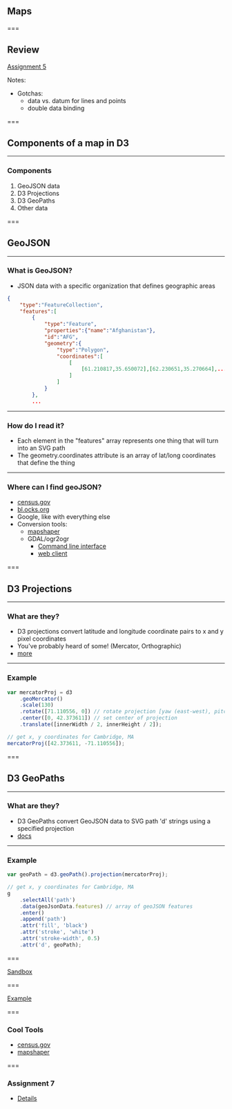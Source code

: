 ## Maps

===

## Review

[Assignment 5](https://github.com/mathematica-mpr/design-d3-training/blob/development/d3-series/materials/Week%205/Assignment/Assignment%205.md)

Notes:

* Gotchas:
    * data vs. datum for lines and points
    * double data binding


===

## Components of a map in D3

---

### Components

1. GeoJSON data
2. D3 Projections
3. D3 GeoPaths
4. Other data

===

## GeoJSON

---

### What is GeoJSON?

* JSON data with a specific organization that defines geographic areas

```json
{
    "type":"FeatureCollection",
    "features":[
        {
            "type":"Feature",
            "properties":{"name":"Afghanistan"},
            "id":"AFG",
            "geometry":{
                "type":"Polygon",
                "coordinates":[
                    [
                        [61.210817,35.650072],[62.230651,35.270664],...
                    ]
                ]
            }
        },
        ...
```

---

### How do I read it?

* Each element in the "features" array represents one thing that will turn into an SVG path
* The geometry.coordinates attribute is an array of lat/long coordinates that define the thing

---

### Where can I find geoJSON?

* [census.gov](https://www.census.gov/geo/maps-data/data/tiger-line.html)
* [bl.ocks.org](https://bl.ocks.org/)
* Google, like with everything else
* Conversion tools:
    * [mapshaper](http://mapshaper.org)
    * GDAL/ogr2ogr
        * [Command line interface](http://www.gdal.org/ogr2ogr.html)
        * [web client](https://ogre.adc4gis.com/)

===

## D3 Projections

---

### What are they?

* D3 projections convert latitude and longitude coordinate pairs to x and y pixel coordinates
* You've probably heard of some! (Mercator, Orthographic)
* [more](https://github.com/d3/d3-geo-projection#projections)

---

### Example

```javascript
var mercatorProj = d3
    .geoMercator()
    .scale(130)
    .rotate([71.110556, 0]) // rotate projection [yaw (east-west), pitch (north-south), roll (3rd axis)]
    .center([0, 42.373611]) // set center of projection
    .translate([innerWidth / 2, innerHeight / 2]);

// get x, y coordinates for Cambridge, MA
mercatorProj([42.373611, -71.110556]);
```

===

## D3 GeoPaths

---

### What are they?

* D3 GeoPaths convert GeoJSON data to SVG path 'd' strings using a specified projection
* [docs](https://github.com/d3/d3-geo#geoPath)

---

### Example

```javascript
var geoPath = d3.geoPath().projection(mercatorProj);

// get x, y coordinates for Cambridge, MA
g
    .selectAll('path')
    .data(geoJsonData.features) // array of geoJSON features
    .enter()
    .append('path')
    .attr('fill', 'black')
    .attr('stroke', 'white')
    .attr('stroke-width', 0.5)
    .attr('d', geoPath);
```

===

[Sandbox](/materials/Week%207/Slides/examples/projections/)

===

[Example](/materials/Week%207/Slides/examples/map/)

===

### Cool Tools

* [census.gov](https://www.census.gov/geo/maps-data/data/tiger-line.html)
* [mapshaper](http://mapshaper.org)

===

### Assignment 7

* [Details](https://github.com/linusmarco/d3-training/blob/master/src/materials/Week%207/Assignment/Assignment%207.md)
